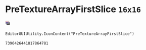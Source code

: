 # PreTextureArrayFirstSlice `16x16`
<img src="/img/PreTextureArrayFirstSlice.png" width=16 height=16>

``` CSharp
EditorGUIUtility.IconContent("PreTextureArrayFirstSlice")
```
```
7396426441817864781
```
